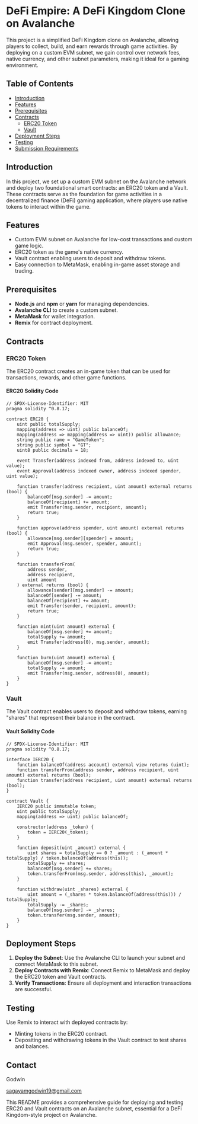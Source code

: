 # DeFi Empire: A DeFi Kingdom Clone on Avalanche

This project is a simplified DeFi Kingdom clone on Avalanche, allowing players to collect, build, and earn rewards through game activities. By deploying on a custom EVM subnet, we gain control over network fees, native currency, and other subnet parameters, making it ideal for a gaming environment.

## Table of Contents

- [Introduction](#introduction)
- [Features](#features)
- [Prerequisites](#prerequisites)
- [Contracts](#contracts)
  - [ERC20 Token](#erc20-token)
  - [Vault](#vault)
- [Deployment Steps](#deployment-steps)
- [Testing](#testing)
- [Submission Requirements](#submission-requirements)

## Introduction

In this project, we set up a custom EVM subnet on the Avalanche network and deploy two foundational smart contracts: an ERC20 token and a Vault. These contracts serve as the foundation for game activities in a decentralized finance (DeFi) gaming application, where players use native tokens to interact within the game.

## Features

- Custom EVM subnet on Avalanche for low-cost transactions and custom game logic.
- ERC20 token as the game's native currency.
- Vault contract enabling users to deposit and withdraw tokens.
- Easy connection to MetaMask, enabling in-game asset storage and trading.

## Prerequisites

- **Node.js** and **npm** or **yarn** for managing dependencies.
- **Avalanche CLI** to create a custom subnet.
- **MetaMask** for wallet integration.
- **Remix** for contract deployment.

## Contracts

### ERC20 Token

The ERC20 contract creates an in-game token that can be used for transactions, rewards, and other game functions.

#### ERC20 Solidity Code

```solidity
// SPDX-License-Identifier: MIT
pragma solidity ^0.8.17;

contract ERC20 {
    uint public totalSupply;
    mapping(address => uint) public balanceOf;
    mapping(address => mapping(address => uint)) public allowance;
    string public name = "GameToken";
    string public symbol = "GT";
    uint8 public decimals = 18;

    event Transfer(address indexed from, address indexed to, uint value);
    event Approval(address indexed owner, address indexed spender, uint value);

    function transfer(address recipient, uint amount) external returns (bool) {
        balanceOf[msg.sender] -= amount;
        balanceOf[recipient] += amount;
        emit Transfer(msg.sender, recipient, amount);
        return true;
    }

    function approve(address spender, uint amount) external returns (bool) {
        allowance[msg.sender][spender] = amount;
        emit Approval(msg.sender, spender, amount);
        return true;
    }

    function transferFrom(
        address sender,
        address recipient,
        uint amount
    ) external returns (bool) {
        allowance[sender][msg.sender] -= amount;
        balanceOf[sender] -= amount;
        balanceOf[recipient] += amount;
        emit Transfer(sender, recipient, amount);
        return true;
    }

    function mint(uint amount) external {
        balanceOf[msg.sender] += amount;
        totalSupply += amount;
        emit Transfer(address(0), msg.sender, amount);
    }

    function burn(uint amount) external {
        balanceOf[msg.sender] -= amount;
        totalSupply -= amount;
        emit Transfer(msg.sender, address(0), amount);
    }
}
```

### Vault

The Vault contract enables users to deposit and withdraw tokens, earning "shares" that represent their balance in the contract.

#### Vault Solidity Code

```solidity
// SPDX-License-Identifier: MIT
pragma solidity ^0.8.17;

interface IERC20 {
    function balanceOf(address account) external view returns (uint);
    function transferFrom(address sender, address recipient, uint amount) external returns (bool);
    function transfer(address recipient, uint amount) external returns (bool);
}

contract Vault {
    IERC20 public immutable token;
    uint public totalSupply;
    mapping(address => uint) public balanceOf;

    constructor(address _token) {
        token = IERC20(_token);
    }

    function deposit(uint _amount) external {
        uint shares = totalSupply == 0 ? _amount : (_amount * totalSupply) / token.balanceOf(address(this));
        totalSupply += shares;
        balanceOf[msg.sender] += shares;
        token.transferFrom(msg.sender, address(this), _amount);
    }

    function withdraw(uint _shares) external {
        uint amount = (_shares * token.balanceOf(address(this))) / totalSupply;
        totalSupply -= _shares;
        balanceOf[msg.sender] -= _shares;
        token.transfer(msg.sender, amount);
    }
}
```

## Deployment Steps

1. **Deploy the Subnet**: Use the Avalanche CLI to launch your subnet and connect MetaMask to this subnet.
2. **Deploy Contracts with Remix**: Connect Remix to MetaMask and deploy the ERC20 token and Vault contracts.
3. **Verify Transactions**: Ensure all deployment and interaction transactions are successful.

## Testing

Use Remix to interact with deployed contracts by:
- Minting tokens in the ERC20 contract.
- Depositing and withdrawing tokens in the Vault contract to test shares and balances.

 ## Contact 
Godwin 

sagayamgodwin19@gmail.com

This README provides a comprehensive guide for deploying and testing ERC20 and Vault contracts on an Avalanche subnet, essential for a DeFi Kingdom-style project on Avalanche.
